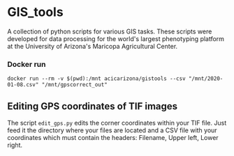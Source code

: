# GIS_tools
A collection of python scripts for various GIS tasks. These scripts were developed for data processing for the world's largest phenotyping platform at the University of Arizona's Maricopa Agricultural Center. 

### Docker run
```
docker run --rm -v $(pwd):/mnt acicarizona/gistools --csv "/mnt/2020-01-08.csv" "/mnt/gpscorrect_out"
```
## Editing GPS coordinates of TIF images
The script `edit_gps.py` edits the corner coordinates within your TIF file. Just feed it the directory where your files are located and a CSV file with your coordinates which must contain the headers: Filename, Upper left, Lower right.
